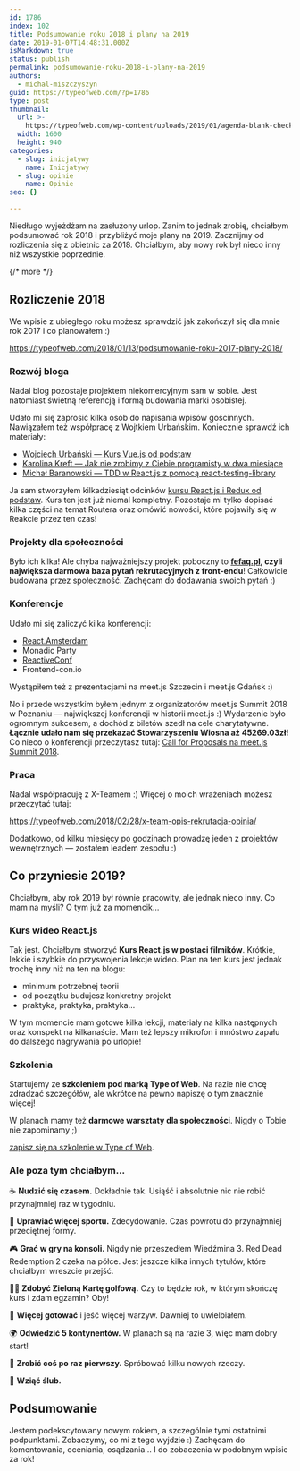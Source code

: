 ```yaml
---
id: 1786
index: 102
title: Podsumowanie roku 2018 i plany na 2019
date: 2019-01-07T14:48:31.000Z
isMarkdown: true
status: publish
permalink: podsumowanie-roku-2018-i-plany-na-2019
authors:
  - michal-miszczyszyn
guid: https://typeofweb.com/?p=1786
type: post
thumbnail:
  url: >-
    https://typeofweb.com/wp-content/uploads/2019/01/agenda-blank-checklist-3299.jpg
  width: 1600
  height: 940
categories:
  - slug: inicjatywy
    name: Inicjatywy
  - slug: opinie
    name: Opinie
seo: {}

---
```

Niedługo wyjeżdżam na zasłużony urlop. Zanim to jednak zrobię, chciałbym podsumować rok 2018 i przybliżyć moje plany na 2019. Zacznijmy od rozliczenia się z obietnic za 2018. Chciałbym, aby nowy rok był nieco inny niż wszystkie poprzednie.

{/* more */}

## Rozliczenie 2018
We wpisie z ubiegłego roku możesz sprawdzić jak zakończył się dla mnie rok 2017 i co planowałem :)

https://typeofweb.com/2018/01/13/podsumowanie-roku-2017-plany-2018/

### Rozwój bloga
Nadal blog pozostaje projektem niekomercyjnym sam w sobie. Jest natomiast świetną referencją i formą budowania marki osobistej.

Udało mi się zaprosić kilka osób do napisania wpisów gościnnych. Nawiązałem też współpracę z Wojtkiem Urbańskim. Koniecznie sprawdź ich materiały:

* [Wojciech Urbański — Kurs Vue.js od podstaw](https://typeofweb.com/kurs/vue-js/)
* [Karolina Kreft — Jak nie zrobimy z Ciebie programisty w dwa miesiące](https://typeofweb.com/2018/03/12/jak-nie-zrobimy-z-ciebie-programisty-w-dwa-miesiace/)
* [Michał Baranowski — TDD w React.js z pomocą react-testing-library](https://typeofweb.com/2018/04/13/tdd-react-testing-library/)

Ja sam stworzyłem kilkadziesiąt odcinków [kursu React.js i Redux od podstaw](https://typeofweb.com/kurs/react-js/). Kurs ten jest już niemal kompletny. Pozostaje mi tylko dopisać kilka części na temat Routera oraz omówić nowości, które pojawiły się w Reakcie przez ten czas!

### Projekty dla społeczności
Było ich kilka! Ale chyba najważniejszy projekt poboczny to **[fefaq.pl](https://app.fefaq.pl/), czyli największa darmowa baza pytań rekrutacyjnych z front-endu**! Całkowicie budowana przez społeczność. Zachęcam do dodawania swoich pytań :)

### Konferencje
Udało mi się zaliczyć kilka konferencji:

- [React.Amsterdam](https://typeofweb.com/2018/04/20/react-amsterdam-najgorsza-konferencja/)
- Monadic Party
- [ReactiveConf](https://typeofweb.com/2018/11/15/bylem-na-reactiveconf-2018/)
- Frontend-con.io

Wystąpiłem też z prezentacjami na meet.js Szczecin i meet.js Gdańsk :)

No i przede wszystkim byłem jednym z organizatorów meet.js Summit 2018 w Poznaniu — największej konferencji w historii meet.js :) Wydarzenie było ogromnym sukcesem, a dochód z biletów szedł na cele charytatywne. **Łącznie udało nam się przekazać Stowarzyszeniu Wiosna aż 45269.03zł!** Co nieco o konferencji przeczytasz tutaj: [Call for Proposals na meet.js Summit 2018](https://typeofweb.com/2018/10/23/call-for-proposals-na-meet-js-summit-2018/).

### Praca
Nadal współpracuję z X-Teamem :) Więcej o moich wrażeniach możesz przeczytać tutaj:

https://typeofweb.com/2018/02/28/x-team-opis-rekrutacja-opinia/

Dodatkowo, od kilku miesięcy po godzinach prowadzę jeden z projektów wewnętrznych — zostałem leadem zespołu :) 

## Co przyniesie 2019?
Chciałbym, aby rok 2019 był równie pracowity, ale jednak nieco inny. Co mam na myśli? O tym już za momencik…

### Kurs wideo React.js
Tak jest. Chciałbym stworzyć **Kurs React.js w postaci filmików**. Krótkie, lekkie i szybkie do przyswojenia lekcje wideo. Plan na ten kurs jest jednak trochę inny niż na ten na blogu:

- minimum potrzebnej teorii
- od początku budujesz konkretny projekt
- praktyka, praktyka, praktyka…

W tym momencie mam gotowe kilka lekcji, materiały na kilka następnych oraz konspekt na kilkanaście. Mam też lepszy mikrofon i mnóstwo zapału do dalszego nagrywania po urlopie!

### Szkolenia
Startujemy ze **szkoleniem pod marką Type of Web**. Na razie nie chcę zdradzać szczegółów, ale wkrótce na pewno napiszę o tym znacznie więcej!

W planach mamy też **darmowe warsztaty dla społeczności**. Nigdy o Tobie nie zapominamy ;)

<a href="https://szkolenia.typeofweb.com/" target="_blank">zapisz się na szkolenie w Type of Web</a>.

### Ale poza tym chciałbym…
☕️ **Nudzić się czasem.** Dokładnie tak. Usiąść i absolutnie nic nie robić przynajmniej raz w tygodniu.

💪 **Uprawiać więcej sportu.** Zdecydowanie. Czas powrotu do przynajmniej przeciętnej formy.

🎮 **Grać w gry na konsoli.** Nigdy nie przeszedłem Wiedźmina 3. Red Dead Redemption 2 czeka na półce. Jest jeszcze kilka innych tytułów, które chciałbym wreszcie przejść.

🏌️‍♂️ **Zdobyć Zieloną Kartę golfową.** Czy to będzie rok, w którym skończę kurs i zdam egzamin? Oby!

🥘 **Więcej gotować** i jeść więcej warzyw. Dawniej to uwielbiałem.

🌍 **Odwiedzić 5 kontynentów.** W planach są na razie 3, więc mam dobry start!

🤪 **Zrobić coś po raz pierwszy.** Spróbować kilku nowych rzeczy.

💍 **Wziąć ślub.**

## Podsumowanie
Jestem podekscytowany nowym rokiem, a szczególnie tymi ostatnimi podpunktami. Zobaczymy, co mi z tego wyjdzie :) Zachęcam do komentowania, oceniania, osądzania… I do zobaczenia w podobnym wpisie za rok!
